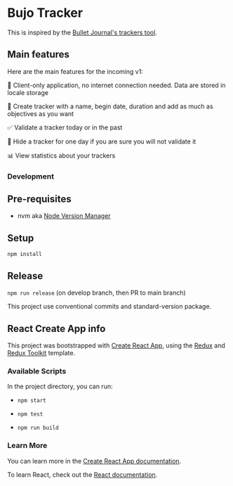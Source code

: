 # Bujo Tracker

This is inspired by the [Bullet Journal's trackers tool](https://diaryofajournalplanner.com/bullet-journal-habit-tracker/).

## Main features

Here are the main features for the incoming v1:

🚀 Client-only application, no internet connection needed. Data are stored in locale storage

📄 Create tracker with a name, begin date, duration and add as much as objectives as you want

✅ Validate a tracker today or in the past

👻 Hide a tracker for one day if you are sure you will not validate it

📊 View statistics about your trackers

### Development

## Pre-requisites

- nvm aka [Node Version Manager](https://github.com/nvm-sh/nvm)

## Setup

`npm install`

## Release

`npm run release` (on develop branch, then PR to main branch)

This project use conventional commits and standard-version package.

## React Create App info

This project was bootstrapped with [Create React App](https://github.com/facebook/create-react-app), using the [Redux](https://redux.js.org/) and [Redux Toolkit](https://redux-toolkit.js.org/) template.

### Available Scripts

In the project directory, you can run:

- `npm start`

- `npm test`

- `npm run build`

### Learn More

You can learn more in the [Create React App documentation](https://facebook.github.io/create-react-app/docs/getting-started).

To learn React, check out the [React documentation](https://reactjs.org/).
